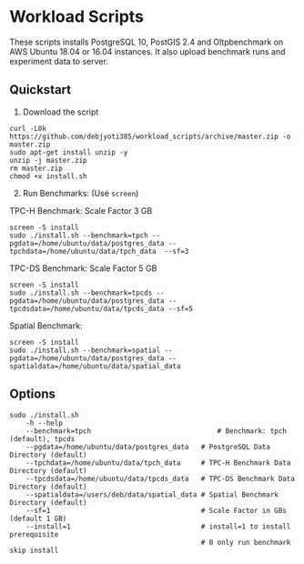 # Workload Scripts
These scripts installs PostgreSQL 10, PostGIS 2.4 and Oltpbenchmark on AWS Ubuntu 18.04 or 16.04 instances. It also upload benchmark runs and experiment data to server.

## Quickstart  
1. Download the script
```
curl -L0k https://github.com/debjyoti385/workload_scripts/archive/master.zip -o master.zip
sudo apt-get install unzip -y
unzip -j master.zip
rm master.zip
chmod +x install.sh

```
2. Run Benchmarks: (Use `screen`)

TPC-H Benchmark: Scale Factor 3 GB
```
screen -S install
sudo ./install.sh --benchmark=tpch --pgdata=/home/ubuntu/data/postgres_data --tpchdata=/home/ubuntu/data/tpch_data  --sf=3
```

TPC-DS Benchmark: Scale Factor 5 GB
```
screen -S install
sudo ./install.sh --benchmark=tpcds --pgdata=/home/ubuntu/data/postgres_data --tpcdsdata=/home/ubuntu/data/tpcds_data --sf=5
```

Spatial Benchmark:
```
screen -S install
sudo ./install.sh --benchmark=spatial --pgdata=/home/ubuntu/data/postgres_data --spatialdata=/home/ubuntu/data/spatial_data
```

## Options
```
sudo ./install.sh
    -h --help
    --benchmark=tpch                               # Benchmark: tpch (default), tpcds  
    --pgdata=/home/ubuntu/data/postgres_data   # PostgreSQL Data Directory (default)
    --tpchdata=/home/ubuntu/data/tpch_data     # TPC-H Benchmark Data Directory (default)
    --tpcdsdata=/home/ubuntu/data/tpcds_data   # TPC-DS Benchmark Data Directory (default)
    --spatialdata=/users/deb/data/spatial_data # Spatial Benchmark Directory (default)
    --sf=1                                     # Scale Factor in GBs (default 1 GB)
    --install=1                                # install=1 to install prerequisite  
                                               # 0 only run benchmark skip install
```
